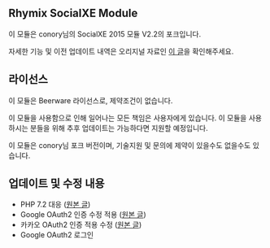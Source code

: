 ## Rhymix SocialXE Module 
이 모듈은 conory님의 SocialXE 2015 모듈 V2.2의 포크입니다.

자세한 기능 및 이전 업데이트 내역은 오리지널 자료인 [이 글](https://xetown.com/point_contents/2930)을 확인해주세요.

 
## 라이선스
이 모듈은 Beerware 라이선스로, 제약조건이 없습니다.

이 모듈을 사용함으로 인해 일어나는 모든 책임은 사용자에게 있습니다. 이 모듈을 사용하시는 분들을 위해 추후 업데이트는 가능하다면 지원할 예정입니다.

이 모듈은 conory님 포크 버전이며, 기술지원 및 문의에 제약이 있을수도 없을수도 있습니다.


## 업데이트 및 수정 내용

- PHP 7.2 대응 ([원본 글](https://xetown.com/point_contents/1196345))
- Google OAuth2 인증 수정 적용 ([원본 글](https://xetown.com/point_contents/1196345))
- 카카오 OAuth2 인증 적용 수정 ([원본 글](https://xetown.com/index.php?&mid=point_contents&search_target=title_content&search_keyword=%EC%86%8C%EC%85%9C&document_srl=1360627))
- Google OAuth2 로그인 
